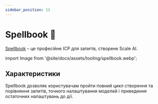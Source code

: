 ```yaml
---
sidebar_position: 11
---
```


# Spellbook 🚧

[Spellbook](https://scale.com/spellbook) – це професійне ІСР для запитів, створене Scale AI.

import Image from '@site/docs/assets/tooling/spellbook.webp';

<div style={{textAlign: 'center'}}>
  <LazyLoadImage src={Image} style={{width: "750px"}} />
</div>

## Характеристики

Spellbook дозволяє користувачам пройти повний цикл створення та порівняння запитів, точного налаштування моделей і приведення остаточних налаштувань до дії.